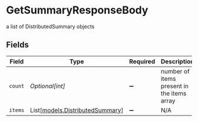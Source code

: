 # GetSummaryResponseBody

a list of DistributedSummary objects


## Fields

| Field                                                              | Type                                                               | Required                                                           | Description                                                        |
| ------------------------------------------------------------------ | ------------------------------------------------------------------ | ------------------------------------------------------------------ | ------------------------------------------------------------------ |
| `count`                                                            | *Optional[int]*                                                    | :heavy_minus_sign:                                                 | number of items present in the items array                         |
| `items`                                                            | List[[models.DistributedSummary](../models/distributedsummary.md)] | :heavy_minus_sign:                                                 | N/A                                                                |